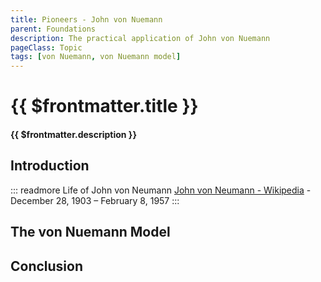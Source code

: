 ```yaml
---
title: Pioneers - John von Nuemann
parent: Foundations
description: The practical application of John von Nuemann
pageClass: Topic
tags: [von Nuemann, von Nuemann model]
---
```


# {{ $frontmatter.title }}

#### {{ $frontmatter.description }}

<KeyConcepts :ConceptArray= "[
{
  Concept:'The von Nuemann Model',
  Details:''
},
]" />

## Introduction

::: readmore Life of John von Neumann
[John von Neumann - Wikipedia](https://en.wikipedia.org/wiki/John_von_Neumann) - December 28, 1903 – February 8, 1957
:::

## The von Nuemann Model

## Conclusion